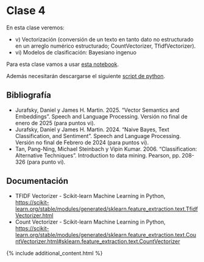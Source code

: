 # Clase 4
En esta clase veremos:
- v) Vectorización (conversión de un texto en tanto dato no estructurado en un arreglo numérico estructurado; CountVectorizer, TfidfVectorizer). 
- vi) Modelos de clasificación: Bayesiano ingenuo


Para esta clase vamos a usar [esta notebook](./clase-4-vectorizacion.ipynb).

Además necesitarán descargarse el siguiente [script de python](./funciones.py).

## Bibliografía

- Jurafsky, Daniel y James H. Martin. 2025. “Vector Semantics and Embeddings”. Speech and Language Processing. Versión no final de enero de 2025 (para puntos vi).
- Jurafsky, Daniel y James H. Martin. 2024. “Naive Bayes, Text Classification, and Sentiment”. Speech and Language Processing. Versión no final de Febrero de 2024 (para puntos vi).
- Tan, Pang-Ning, Michael Steinbach y Vipin Kumar. 2006. “Classification: Alternative Techniques”. Introduction to data mining. Pearson, pp. 208-326 (para punto vi).

## Documentación
- TFIDF Vectorizer - Scikit-learn Machine Learning in Python, https://scikit-learn.org/stable/modules/generated/sklearn.feature_extraction.text.TfidfVectorizer.html
- Count Vectorizer - Scikit-learn Machine Learning in Python, https://scikit-learn.org/stable/modules/generated/sklearn.feature_extraction.text.CountVectorizer.html#sklearn.feature_extraction.text.CountVectorizer

{% include additional_content.html %}


